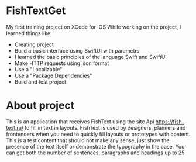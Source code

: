 # FishTextGet
My first training project on XCode for IOS
While working on the project, I learned things like:
* Creating project
* Build a basic interface using SwiftUI with parametrs
* I learned the basic principles of the language Swift and SwiftUI
* Make HTTP requests using json format
* Use a "Localizable"
* Use a "Package Dependencies"
* Build and test project

# About project
This is an application that receives FishText using the site Api https://fish-text.ru/ to fill in text in layouts.
FishText is used by designers, planners and frontenders when you need to quickly fill layouts or prototypes with content. This is a test content that should not make any sense, just show the presence of the text itself or demonstrate the typography in the case.
You can get both the number of sentences, paragraphs and headings up to 25
